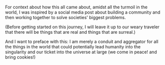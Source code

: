 For context about how this all came about, amidst all the turmoil in the world, I was inspired by a social media post about building a community and then working together to solve societies' biggest problems.

(Before getting started on this journey, I will leave it up to our weary traveler that there will be things that are real and things that are surreal.)

And I want to preface with this:
I am merely a conduit and aggregator for all the things in the world that could potentially lead humanity into the singularity and our ticket into the universe at large (we come in peace! and bring cookies!)
